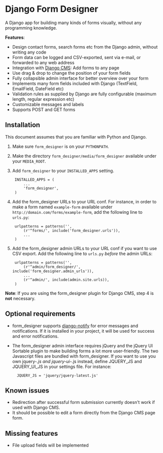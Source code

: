 Django Form Designer
====================

A Django app for building many kinds of forms visually, without any programming knowledge.

__Features__:

* Design contact forms, search forms etc from the Django admin, without writing any code
* Form data can be logged and CSV-exported, sent via e-mail, or forwarded to any web address
* Integration with [Django CMS](http://www.django-cms.org): Add forms to any page
* Use drag & drop to change the position of your form fields
* Fully collapsible admin interface for better overview over your form 
* Implements many form fields included with Django (TextField, EmailField, DateField etc)
* Validation rules as supplied by Django are fully configurable (maximum length, regular expression etc) 
* Customizable messages and labels
* Supports POST and GET forms

Installation
------------

This document assumes that you are familiar with Python and Django.

1. Make sure `form_designer` is on your `PYTHONPATH`.
2. Make the directory `form_designer/media/form_designer` available under your `MEDIA_ROOT`.
3. Add `form_designer` to your `INSTALLED_APPS` setting.

        INSTALLED_APPS = (
            ...
            'form_designer',
        )
4. Add the form_designer URLs to your URL conf. For instance, in order to make a form named `example-form` available under `http://domain.com/forms/example-form`, add the following line to `urls.py`:

        urlpatterns = patterns('',
            (r'^forms/', include('form_designer.urls')),
            ...
        )
5. Add the form_designer admin URLs to your URL conf if you want to use CSV export. Add the following line to `urls.py` _before_ the admin URLs:

        urlpatterns = patterns('',
            (r'^admin/form_designer/', include('form_designer.admin_urls')),
            ...
            (r'^admin/', include(admin.site.urls)),
        )

__Note__: If you are using the form_designer plugin for Django CMS, step 4 is __not__ necessary.

Optional requirements
---------------------

* form_designer supports [django-notify](http://code.google.com/p/django-notify/) for error messages and notifications. If it is installed in your project, it will be used for success and error notifications.
* The form_designer admin interface requires jQuery and the jQuery UI Sortable plugin to make building forms a lot more user-friendly. The two Javascript files are bundled with form_designer. If you want to use you own jquery-*.js and jquery-ui-*.js instead, define JQUERY_JS and JQUERY_UI_JS in your settings file. For instance:

        JQUERY_JS = 'jquery/jquery-latest.js'

Known issues
------------

* Redirection after successful form submission currently doesn't work if used with Django CMS.
* It should be possible to edit a form directly from the Django CMS page form.

Missing features
----------------
  
* File upload fields will be implemented
